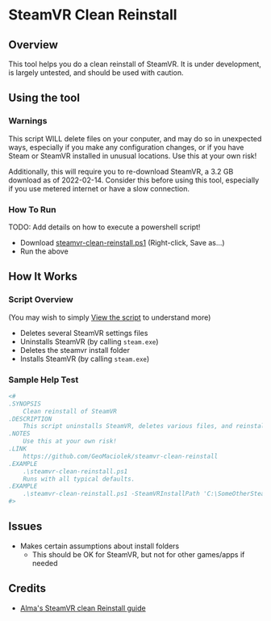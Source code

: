 ﻿# SteamVR Clean Reinstall

## Overview

This tool helps you do a clean reinstall of SteamVR. It is under development,
is largely untested, and should be used with caution.

## Using the tool

### Warnings

This script WILL delete files on your conputer, and may do so in unexpected
ways, especially if you make any configuration changes, or if you have Steam
or SteamVR installed in unusual locations. Use this at your own risk!

Additionally, this will require you to re-download SteamVR, a 3.2 GB download
as of 2022-02-14. Consider this before using this tool, especially if you use
metered internet or have a slow connection.

### How To Run

TODO: Add details on how to execute a powershell script!

* Download [steamvr-clean-reinstall.ps1](https://raw.githubusercontent.com/GeoMaciolek/steamvr-clean-reinstall/main/steamvr-clean-reinstall.ps1) (Right-click, Save as...)
* Run the above

## How It Works

### Script Overview

(You may wish to simply [View the script](steamvr-clean-reinstall.ps1) to understand more)

* Deletes several SteamVR settings files
* Uninstalls SteamVR (by calling `steam.exe`)
* Deletes the steamvr install folder
* Installs SteamVR (by calling `steam.exe`)

### Sample Help Test

```powershell
<#
.SYNOPSIS
    Clean reinstall of SteamVR
.DESCRIPTION
    This script uninstalls SteamVR, deletes various files, and reinstalls SteamVR
.NOTES
    Use this at your own risk!
.LINK
    https://github.com/GeoMaciolek/steamvr-clean-reinstall
.EXAMPLE
    .\steamvr-clean-reinstall.ps1
    Runs with all typical defaults.
.EXAMPLE
    .\steamvr-clean-reinstall.ps1 -SteamVRInstallPath 'C:\SomeOtherSteamVRPath'
#>
```

## Issues

* Makes certain assumptions about install folders
  * This should be OK for SteamVR, but not for other games/apps if needed

## Credits

* [Alma's SteamVR clean Reinstall guide](https://steamcommunity.com/app/250820/discussions/2/1640917625015598552/)
